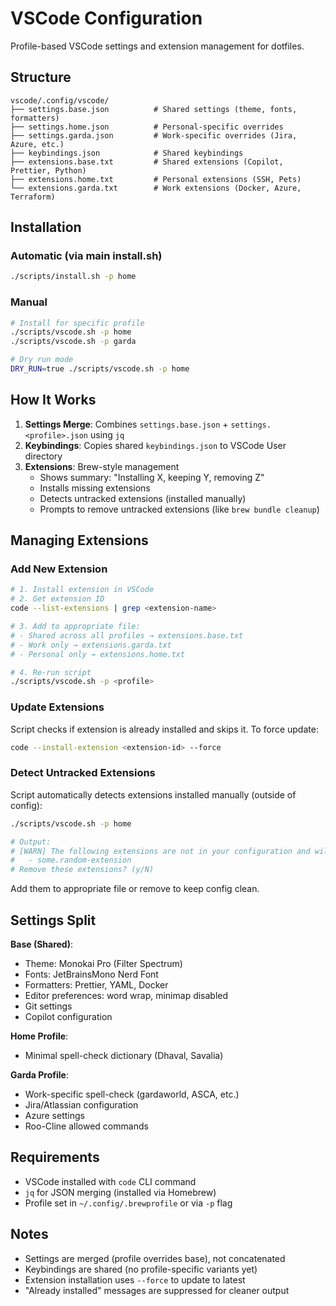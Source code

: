 # VSCode Configuration

Profile-based VSCode settings and extension management for dotfiles.

## Structure

```
vscode/.config/vscode/
├── settings.base.json          # Shared settings (theme, fonts, formatters)
├── settings.home.json          # Personal-specific overrides
├── settings.garda.json         # Work-specific overrides (Jira, Azure, etc.)
├── keybindings.json            # Shared keybindings
├── extensions.base.txt         # Shared extensions (Copilot, Prettier, Python)
├── extensions.home.txt         # Personal extensions (SSH, Pets)
└── extensions.garda.txt        # Work extensions (Docker, Azure, Terraform)
```

## Installation

### Automatic (via main install.sh)
```bash
./scripts/install.sh -p home
```

### Manual
```bash
# Install for specific profile
./scripts/vscode.sh -p home
./scripts/vscode.sh -p garda

# Dry run mode
DRY_RUN=true ./scripts/vscode.sh -p home
```

## How It Works

1. **Settings Merge**: Combines `settings.base.json` + `settings.<profile>.json` using `jq`
2. **Keybindings**: Copies shared `keybindings.json` to VSCode User directory
3. **Extensions**: Brew-style management
   - Shows summary: "Installing X, keeping Y, removing Z"
   - Installs missing extensions
   - Detects untracked extensions (installed manually)
   - Prompts to remove untracked extensions (like `brew bundle cleanup`)

## Managing Extensions

### Add New Extension
```bash
# 1. Install extension in VSCode
# 2. Get extension ID
code --list-extensions | grep <extension-name>

# 3. Add to appropriate file:
# - Shared across all profiles → extensions.base.txt
# - Work only → extensions.garda.txt
# - Personal only → extensions.home.txt

# 4. Re-run script
./scripts/vscode.sh -p <profile>
```

### Update Extensions
Script checks if extension is already installed and skips it. To force update:
```bash
code --install-extension <extension-id> --force
```

### Detect Untracked Extensions
Script automatically detects extensions installed manually (outside of config):
```bash
./scripts/vscode.sh -p home

# Output:
# [WARN] The following extensions are not in your configuration and will be removed:
#   - some.random-extension
# Remove these extensions? (y/N)
```

Add them to appropriate file or remove to keep config clean.

## Settings Split

**Base (Shared)**:
- Theme: Monokai Pro (Filter Spectrum)
- Fonts: JetBrainsMono Nerd Font
- Formatters: Prettier, YAML, Docker
- Editor preferences: word wrap, minimap disabled
- Git settings
- Copilot configuration

**Home Profile**:
- Minimal spell-check dictionary (Dhaval, Savalia)

**Garda Profile**:
- Work-specific spell-check (gardaworld, ASCA, etc.)
- Jira/Atlassian configuration
- Azure settings
- Roo-Cline allowed commands

## Requirements

- VSCode installed with `code` CLI command
- `jq` for JSON merging (installed via Homebrew)
- Profile set in `~/.config/.brewprofile` or via `-p` flag

## Notes

- Settings are merged (profile overrides base), not concatenated
- Keybindings are shared (no profile-specific variants yet)
- Extension installation uses `--force` to update to latest
- "Already installed" messages are suppressed for cleaner output
